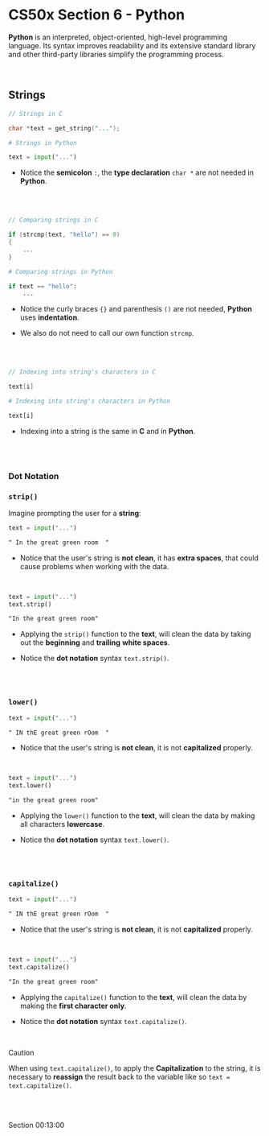# CS50x Section 6 - Python

**Python** is an interpreted, object-oriented, high-level programming language. Its syntax improves readability and its extensive standard library and other third-party libraries simplify the programming process.

<br>

## Strings

```c
// Strings in C

char *text = get_string("...");
```
```py
# Strings in Python

text = input("...")
```
- Notice the **semicolon** `:`, the **type declaration** `char *` are not needed in **Python**.

<br><br>

```c
// Comparing strings in C

if (strcmp(text, "hello") == 0)
{
    ...
}
```
```py
# Comparing strings in Python

if text == "hello":
    ...
```
- Notice the curly braces `{}` and parenthesis `()` are not needed, **Python** uses **indentation**.

- We also do not need to call our own function `strcmp`.

<br><br>

```c
// Indexing into string's characters in C

text[i]
```
```py
# Indexing into string's characters in Python

text[i]
```
- Indexing into a string is the same in **C** and in **Python**.

<br><br>

### Dot Notation

### `strip()`

Imagine prompting the user for a **string**:
```py
text = input("...")
```
```txt
" In the great green room  "
```
- Notice that the user's string is **not clean**, it has **extra spaces**, that could cause problems when working with the data.

<br>

```py
text = input("...")
text.strip()
```
```txt
"In the great green room"
```
- Applying the `strip()` function to the **text**, will clean the data by taking out the **beginning** and **trailing** **white spaces**.

- Notice the **dot notation** syntax `text.strip()`.

<br><br>

### `lower()`

```py
text = input("...")
```
```txt
" IN thE great green rOom  "
```
- Notice that the user's string is **not clean**, it is not **capitalized** properly.

<br>

```py
text = input("...")
text.lower()
```
```txt
"in the great green room"
```
- Applying the `lower()` function to the **text**, will clean the data by making all characters **lowercase**.

- Notice the **dot notation** syntax `text.lower()`.

<br><br>

### `capitalize()`

```py
text = input("...")
```
```txt
" IN thE great green rOom  "
```
- Notice that the user's string is **not clean**, it is not **capitalized** properly.

<br>

```py
text = input("...")
text.capitalize()
```
```txt
"In the great green room"
```
- Applying the `capitalize()` function to the **text**, will clean the data by making the **first character only**.

- Notice the **dot notation** syntax `text.capitalize()`.

<br>

> [!CAUTION]
> When using `text.capitalize()`, to apply the **Capitalization** to the string, it is necessary to **reassign** the result back to the variable like so `text = text.capitalize()`.

<br><br>

Section 00:13:00
